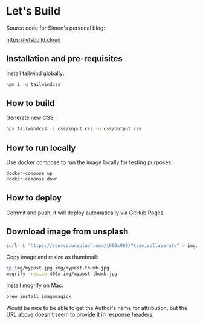 
# Let's Build

Source code for Simon's personal blog:

https://letsbuild.cloud

## Installation and pre-requisites

Install tailwind globally:

```sh
npm i -g tailwindcss
```

## How to build

Generate new CSS:

```sh
npx tailwindcss -i css/input.css -o css/output.css
```

## How to run locally

Use docker compose to run the image locally for testing purposes:

```sh
docker-compose up
docker-compose down
```

## How to deploy

Commit and push, it will deploy automatically via GitHub Pages.

## Download image from unsplash

```sh
curl -L "https://source.unsplash.com/1600x900/?team,collaborate" > img/team1.jpg
```

Copy image and resize as thumbnail:

```sh
cp img/mypost.jpg img/mypost-thumb.jpg
mogrify -resize 400x img/mypost-thumb.jpg
```

Install mogrify on Mac:

```sh
brew install imagemagick
```

Would be nice to be able to get the Author's name for attribution, but the URL above doesn't seem to provide it in response headers.